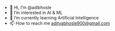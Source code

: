 - 👋 Hi, I’m @adibhosle
- 👀 I’m interested in AI & ML
- 🌱 I’m currently learning Artificial Intelligence
- 📫 How to reach me adityabhosle900@gmail.com

<!---
adibhosle/adibhosle is a ✨ special ✨ repository because its `README.md` (this file) appears on your GitHub profile.
You can click the Preview link to take a look at your changes.
--->
